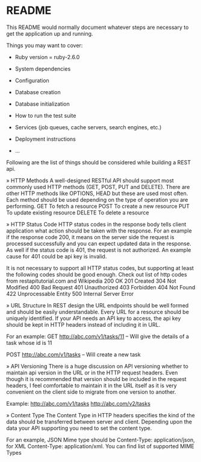 # README

This README would normally document whatever steps are necessary to get the
application up and running.

Things you may want to cover:

* Ruby version = ruby-2.6.0

* System dependencies

* Configuration

* Database creation

* Database initialization

* How to run the test suite

* Services (job queues, cache servers, search engines, etc.)

* Deployment instructions

* ...


Following are the list of things should be considered while building a REST api.

» HTTP Methods
A well-designed RESTful API should support most commonly used HTTP methods (GET, POST, PUT and DELETE). There are other HTTP methods like OPTIONS, HEAD but these are used most often. Each method should be used depending on the type of operation you are performing.
GET 	To fetch a resource
POST 	To create a new resource
PUT 	To update existing resource
DELETE 	To delete a resource

» HTTP Status Code
HTTP status codes in the response body tells client application what action should be taken with the response. For an example if the response code 200, it means on the server side the request is processed successfully and you can expect updated data in the response. As well if the status code is 401, the request is not authorized. An example cause for 401 could be api key is invalid.

It is not necessary to support all HTTP status codes, but supporting at least the following codes should be good enough. Check out list of http codes from restapitutorial.com and Wikipedia
200 	OK
201 	Created
304 	Not Modified
400 	Bad Request
401 	Unauthorized
403 	Forbidden
404 	Not Found
422 	Unprocessable Entity
500 	Internal Server Error

» URL Structure
In REST design the URL endpoints should be well formed and should be easily understandable. Every URL for a resource should be uniquely identified. If your API needs an API key to access, the api key should be kept in HTTP headers instead of including it in URL.

For an example:
GET http://abc.com/v1/tasks/11 – Will give the details of a task whose id is 11

POST http://abc.com/v1/tasks – Will create a new task

» API Versioning
There is a huge discussion on API versioning whether to maintain api version in the URL or in the HTTP request headers. Even though it is recommended that version should be included in the request headers, I feel comfortable to maintain it in the URL itself as it is very convenient on the client side to migrate from one version to another.

Example:
http://abc.com/v1/tasks
http://abc.com/v2/tasks

» Content Type
The Content Type in HTTP headers specifies the kind of the data should be transferred between server and client. Depending upon the data your API supporting you need to set the content type.

For an example, JSON Mime type should be Content-Type: application/json, for XML Content-Type: application/xml. You can find list of supported MIME Types
